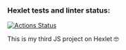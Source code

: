 ### Hexlet tests and linter status:
[![Actions Status](https://github.com/Ingo-o/frontend-project-11/workflows/hexlet-check/badge.svg)](https://github.com/Ingo-o/frontend-project-11/actions)

This is my third JS project on Hexlet 🤓
